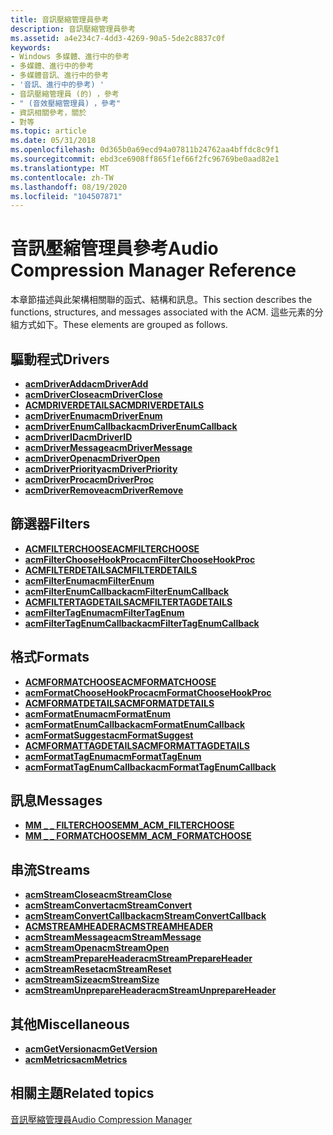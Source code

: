 ```yaml
---
title: 音訊壓縮管理員參考
description: 音訊壓縮管理員參考
ms.assetid: a4e234c7-4dd3-4269-90a5-5de2c8837c0f
keywords:
- Windows 多媒體、進行中的參考
- 多媒體、進行中的參考
- 多媒體音訊、進行中的參考
- '音訊、進行中的參考) '
- 音訊壓縮管理員 (的) ，參考
- " (音效壓縮管理員) ，參考"
- 資訊相關參考，關於
- 對等
ms.topic: article
ms.date: 05/31/2018
ms.openlocfilehash: 0d365b0a69ecd94a07811b24762aa4bffdc8c9f1
ms.sourcegitcommit: ebd3ce6908ff865f1ef66f2fc96769be0aad82e1
ms.translationtype: MT
ms.contentlocale: zh-TW
ms.lasthandoff: 08/19/2020
ms.locfileid: "104507871"
---
```

# <a name="audio-compression-manager-reference"></a><span data-ttu-id="39492-111">音訊壓縮管理員參考</span><span class="sxs-lookup"><span data-stu-id="39492-111">Audio Compression Manager Reference</span></span>

<span data-ttu-id="39492-112">本章節描述與此架構相關聯的函式、結構和訊息。</span><span class="sxs-lookup"><span data-stu-id="39492-112">This section describes the functions, structures, and messages associated with the ACM.</span></span> <span data-ttu-id="39492-113">這些元素的分組方式如下。</span><span class="sxs-lookup"><span data-stu-id="39492-113">These elements are grouped as follows.</span></span>

## <a name="drivers"></a><span data-ttu-id="39492-114">驅動程式</span><span class="sxs-lookup"><span data-stu-id="39492-114">Drivers</span></span>

-   [<span data-ttu-id="39492-115">**acmDriverAdd**</span><span class="sxs-lookup"><span data-stu-id="39492-115">**acmDriverAdd**</span></span>](/windows/desktop/api/Msacm/nf-msacm-acmdriveradd)
-   [<span data-ttu-id="39492-116">**acmDriverClose**</span><span class="sxs-lookup"><span data-stu-id="39492-116">**acmDriverClose**</span></span>](/windows/desktop/api/Msacm/nf-msacm-acmdriverclose)
-   [<span data-ttu-id="39492-117">**ACMDRIVERDETAILS**</span><span class="sxs-lookup"><span data-stu-id="39492-117">**ACMDRIVERDETAILS**</span></span>](/windows/win32/api/msacm/ns-msacm-acmdriverdetails)
-   [<span data-ttu-id="39492-118">**acmDriverEnum**</span><span class="sxs-lookup"><span data-stu-id="39492-118">**acmDriverEnum**</span></span>](/windows/desktop/api/Msacm/nf-msacm-acmdriverenum)
-   [<span data-ttu-id="39492-119">**acmDriverEnumCallback**</span><span class="sxs-lookup"><span data-stu-id="39492-119">**acmDriverEnumCallback**</span></span>](/windows/win32/api/msacm/nc-msacm-acmdriverenumcb)
-   [<span data-ttu-id="39492-120">**acmDriverID**</span><span class="sxs-lookup"><span data-stu-id="39492-120">**acmDriverID**</span></span>](/windows/desktop/api/Msacm/nf-msacm-acmdriverid)
-   [<span data-ttu-id="39492-121">**acmDriverMessage**</span><span class="sxs-lookup"><span data-stu-id="39492-121">**acmDriverMessage**</span></span>](/windows/desktop/api/Msacm/nf-msacm-acmdrivermessage)
-   [<span data-ttu-id="39492-122">**acmDriverOpen**</span><span class="sxs-lookup"><span data-stu-id="39492-122">**acmDriverOpen**</span></span>](/windows/desktop/api/Msacm/nf-msacm-acmdriveropen)
-   [<span data-ttu-id="39492-123">**acmDriverPriority**</span><span class="sxs-lookup"><span data-stu-id="39492-123">**acmDriverPriority**</span></span>](/windows/desktop/api/Msacm/nf-msacm-acmdriverpriority)
-   [<span data-ttu-id="39492-124">**acmDriverProc**</span><span class="sxs-lookup"><span data-stu-id="39492-124">**acmDriverProc**</span></span>](/windows/desktop/api/Msacm/nc-msacm-acmdriverproc)
-   [<span data-ttu-id="39492-125">**acmDriverRemove**</span><span class="sxs-lookup"><span data-stu-id="39492-125">**acmDriverRemove**</span></span>](/windows/desktop/api/Msacm/nf-msacm-acmdriverremove)

## <a name="filters"></a><span data-ttu-id="39492-126">篩選器</span><span class="sxs-lookup"><span data-stu-id="39492-126">Filters</span></span>

-   [<span data-ttu-id="39492-127">**ACMFILTERCHOOSE**</span><span class="sxs-lookup"><span data-stu-id="39492-127">**ACMFILTERCHOOSE**</span></span>](/windows/win32/api/msacm/ns-msacm-acmfilterchoose)
-   [<span data-ttu-id="39492-128">**acmFilterChooseHookProc**</span><span class="sxs-lookup"><span data-stu-id="39492-128">**acmFilterChooseHookProc**</span></span>](/windows/desktop/api/Msacm/nc-msacm-acmfilterchoosehookproc)
-   [<span data-ttu-id="39492-129">**ACMFILTERDETAILS**</span><span class="sxs-lookup"><span data-stu-id="39492-129">**ACMFILTERDETAILS**</span></span>](/windows/win32/api/msacm/ns-msacm-acmfilterdetails)
-   [<span data-ttu-id="39492-130">**acmFilterEnum**</span><span class="sxs-lookup"><span data-stu-id="39492-130">**acmFilterEnum**</span></span>](/windows/desktop/api/Msacm/nf-msacm-acmfilterenum)
-   [<span data-ttu-id="39492-131">**acmFilterEnumCallback**</span><span class="sxs-lookup"><span data-stu-id="39492-131">**acmFilterEnumCallback**</span></span>](/windows/desktop/api/Msacm/nc-msacm-acmfilterenumcb)
-   [<span data-ttu-id="39492-132">**ACMFILTERTAGDETAILS**</span><span class="sxs-lookup"><span data-stu-id="39492-132">**ACMFILTERTAGDETAILS**</span></span>](/windows/win32/api/msacm/ns-msacm-acmfiltertagdetails)
-   [<span data-ttu-id="39492-133">**acmFilterTagEnum**</span><span class="sxs-lookup"><span data-stu-id="39492-133">**acmFilterTagEnum**</span></span>](/windows/desktop/api/Msacm/nf-msacm-acmfiltertagenum)
-   [<span data-ttu-id="39492-134">**acmFilterTagEnumCallback**</span><span class="sxs-lookup"><span data-stu-id="39492-134">**acmFilterTagEnumCallback**</span></span>](/windows/desktop/api/Msacm/nc-msacm-acmfiltertagenumcb)

## <a name="formats"></a><span data-ttu-id="39492-135">格式</span><span class="sxs-lookup"><span data-stu-id="39492-135">Formats</span></span>

-   [<span data-ttu-id="39492-136">**ACMFORMATCHOOSE**</span><span class="sxs-lookup"><span data-stu-id="39492-136">**ACMFORMATCHOOSE**</span></span>](/windows/win32/api/msacm/ns-msacm-acmformatchoose)
-   [<span data-ttu-id="39492-137">**acmFormatChooseHookProc**</span><span class="sxs-lookup"><span data-stu-id="39492-137">**acmFormatChooseHookProc**</span></span>](/windows/desktop/api/Msacm/nc-msacm-acmformatchoosehookproc)
-   [<span data-ttu-id="39492-138">**ACMFORMATDETAILS**</span><span class="sxs-lookup"><span data-stu-id="39492-138">**ACMFORMATDETAILS**</span></span>](/windows/win32/api/msacm/ns-msacm-acmformatdetails)
-   [<span data-ttu-id="39492-139">**acmFormatEnum**</span><span class="sxs-lookup"><span data-stu-id="39492-139">**acmFormatEnum**</span></span>](/windows/desktop/api/Msacm/nf-msacm-acmformatenum)
-   [<span data-ttu-id="39492-140">**acmFormatEnumCallback**</span><span class="sxs-lookup"><span data-stu-id="39492-140">**acmFormatEnumCallback**</span></span>](/windows/desktop/api/Msacm/nc-msacm-acmformatenumcb)
-   [<span data-ttu-id="39492-141">**acmFormatSuggest**</span><span class="sxs-lookup"><span data-stu-id="39492-141">**acmFormatSuggest**</span></span>](/windows/desktop/api/Msacm/nf-msacm-acmformatsuggest)
-   [<span data-ttu-id="39492-142">**ACMFORMATTAGDETAILS**</span><span class="sxs-lookup"><span data-stu-id="39492-142">**ACMFORMATTAGDETAILS**</span></span>](/windows/win32/api/msacm/ns-msacm-acmformattagdetails)
-   [<span data-ttu-id="39492-143">**acmFormatTagEnum**</span><span class="sxs-lookup"><span data-stu-id="39492-143">**acmFormatTagEnum**</span></span>](/windows/desktop/api/Msacm/nf-msacm-acmformattagenum)
-   [<span data-ttu-id="39492-144">**acmFormatTagEnumCallback**</span><span class="sxs-lookup"><span data-stu-id="39492-144">**acmFormatTagEnumCallback**</span></span>](/windows/desktop/api/Msacm/nc-msacm-acmformattagenumcb)

## <a name="messages"></a><span data-ttu-id="39492-145">訊息</span><span class="sxs-lookup"><span data-stu-id="39492-145">Messages</span></span>

-   [<span data-ttu-id="39492-146">**MM \_ \_ FILTERCHOOSE**</span><span class="sxs-lookup"><span data-stu-id="39492-146">**MM\_ACM\_FILTERCHOOSE**</span></span>](mm-acm-filterchoose.md)
-   [<span data-ttu-id="39492-147">**MM \_ \_ FORMATCHOOSE**</span><span class="sxs-lookup"><span data-stu-id="39492-147">**MM\_ACM\_FORMATCHOOSE**</span></span>](mm-acm-formatchoose.md)

## <a name="streams"></a><span data-ttu-id="39492-148">串流</span><span class="sxs-lookup"><span data-stu-id="39492-148">Streams</span></span>

-   [<span data-ttu-id="39492-149">**acmStreamClose**</span><span class="sxs-lookup"><span data-stu-id="39492-149">**acmStreamClose**</span></span>](/windows/desktop/api/Msacm/nf-msacm-acmstreamclose)
-   [<span data-ttu-id="39492-150">**acmStreamConvert**</span><span class="sxs-lookup"><span data-stu-id="39492-150">**acmStreamConvert**</span></span>](/windows/desktop/api/Msacm/nf-msacm-acmstreamconvert)
-   <span data-ttu-id="39492-151">[**acmStreamConvertCallback**](/previous-versions//dd742925(v=vs.85))</span><span class="sxs-lookup"><span data-stu-id="39492-151">[**acmStreamConvertCallback**](/previous-versions//dd742925(v=vs.85))</span></span>
-   [<span data-ttu-id="39492-152">**ACMSTREAMHEADER**</span><span class="sxs-lookup"><span data-stu-id="39492-152">**ACMSTREAMHEADER**</span></span>](/windows/win32/api/msacm/ns-msacm-acmstreamheader)
-   [<span data-ttu-id="39492-153">**acmStreamMessage**</span><span class="sxs-lookup"><span data-stu-id="39492-153">**acmStreamMessage**</span></span>](/windows/desktop/api/Msacm/nf-msacm-acmstreammessage)
-   [<span data-ttu-id="39492-154">**acmStreamOpen**</span><span class="sxs-lookup"><span data-stu-id="39492-154">**acmStreamOpen**</span></span>](/windows/desktop/api/Msacm/nf-msacm-acmstreamopen)
-   [<span data-ttu-id="39492-155">**acmStreamPrepareHeader**</span><span class="sxs-lookup"><span data-stu-id="39492-155">**acmStreamPrepareHeader**</span></span>](/windows/desktop/api/Msacm/nf-msacm-acmstreamprepareheader)
-   [<span data-ttu-id="39492-156">**acmStreamReset**</span><span class="sxs-lookup"><span data-stu-id="39492-156">**acmStreamReset**</span></span>](/windows/desktop/api/Msacm/nf-msacm-acmstreamreset)
-   [<span data-ttu-id="39492-157">**acmStreamSize**</span><span class="sxs-lookup"><span data-stu-id="39492-157">**acmStreamSize**</span></span>](/windows/desktop/api/Msacm/nf-msacm-acmstreamsize)
-   [<span data-ttu-id="39492-158">**acmStreamUnprepareHeader**</span><span class="sxs-lookup"><span data-stu-id="39492-158">**acmStreamUnprepareHeader**</span></span>](/windows/desktop/api/Msacm/nf-msacm-acmstreamunprepareheader)

## <a name="miscellaneous"></a><span data-ttu-id="39492-159">其他</span><span class="sxs-lookup"><span data-stu-id="39492-159">Miscellaneous</span></span>

-   [<span data-ttu-id="39492-160">**acmGetVersion**</span><span class="sxs-lookup"><span data-stu-id="39492-160">**acmGetVersion**</span></span>](/windows/desktop/api/Msacm/nf-msacm-acmgetversion)
-   [<span data-ttu-id="39492-161">**acmMetrics**</span><span class="sxs-lookup"><span data-stu-id="39492-161">**acmMetrics**</span></span>](/windows/desktop/api/Msacm/nf-msacm-acmmetrics)

## <a name="related-topics"></a><span data-ttu-id="39492-162">相關主題</span><span class="sxs-lookup"><span data-stu-id="39492-162">Related topics</span></span>

<dl> <dt>

[<span data-ttu-id="39492-163">音訊壓縮管理員</span><span class="sxs-lookup"><span data-stu-id="39492-163">Audio Compression Manager</span></span>](audio-compression-manager.md)
</dt> </dl>

 

 